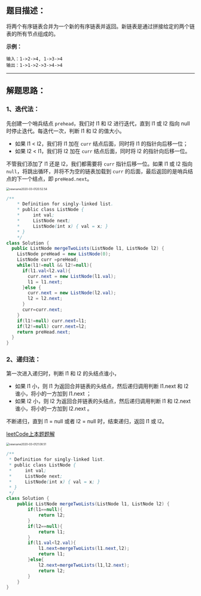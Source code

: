 ## 题目描述：

将两个有序链表合并为一个新的有序链表并返回。新链表是通过拼接给定的两个链表的所有节点组成的。 

**示例：**

```
输入：1->2->4, 1->3->4
输出：1->1->2->3->4->4
```

----

## 解题思路：

### 1、迭代法：

先创建一个哨兵结点 `prehead`，我们对 l1 和 l2 进行迭代，直到 l1 或 l2 指向 null 时停止迭代。每迭代一次，判断 l1  和 l2 的值大小。

- 如果  l1 < l2，我们将 l1 加在 `curr` 结点后面，同时将 l1 的指针向后移一位；
- 如果  l2 < l1，我们将 l2 加在 `curr` 结点后面，同时将 l2 的指针向后移一位。

不管我们添加了 l1 还是 l2，我们都需要将 `curr` 指针后移一位。如果 l1 或 l2 指向 `null`，将跳出循环，并将不为空的链表加载到 `curr` 的后面，最后返回的是哨兵结点的下一个结点，即 `preHead.next`。

<img src="https://tva1.sinaimg.cn/large/00831rSTly1gcepz0h0j2j30ki054q3b.jpg" alt="newname2020-03-0120.52.54" style="zoom: 50%;" />

```java
/**
    * Definition for singly-linked list.
    * public class ListNode {
    *     int val;
    *     ListNode next;
    *     ListNode(int x) { val = x; }
    * }
    */
class Solution {
  public ListNode mergeTwoLists(ListNode l1, ListNode l2) {
    ListNode preHead = new ListNode(0);
    ListNode curr =preHead;
    while(l1!=null && l2!=null){
      if(l1.val<l2.val){
        curr.next = new ListNode(l1.val);
        l1 = l1.next;
      }else {
        curr.next = new ListNode(l2.val);
        l2 = l2.next;
      }
      curr=curr.next;
    }
    if(l1!=null) curr.next=l1;
    if(l2!=null) curr.next=l2;
    return preHead.next;
  }
}
```



### 2、递归法：

第一次进入递归时，判断 l1 和 l2 的头结点谁小，

- 如果 l1 小，则 l1 为返回合并链表的头结点，然后递归调用判断 l1.next 和 l2 谁小，将小的一方加到 l1.next ；
- 如果 l2 小，则 l2 为返回合并链表的头结点，然后递归调用判断 l1 和 l2.next 谁小，将小的一方加到 l2.next 。

不断递归，直到 l1 = null 或者 l2 = null 时，结束递归，返回 l1 或 l2。

[leetCode上本题题解](https://leetcode-cn.com/problems/merge-two-sorted-lists/solution/hua-jie-suan-fa-21-he-bing-liang-ge-you-xu-lian-bi/)

<img src="https://tva1.sinaimg.cn/large/00831rSTly1gceqferxgcj30kq05274o.jpg" alt="newname2020-03-0121.08.51" style="zoom:50%;" />

```java
/**
 * Definition for singly-linked list.
 * public class ListNode {
 *     int val;
 *     ListNode next;
 *     ListNode(int x) { val = x; }
 * }
 */
class Solution {
    public ListNode mergeTwoLists(ListNode l1, ListNode l2) {
        if(l1==null){
            return l2;
        }
        if(l2==null){
            return l1;
        }
        if(l1.val<l2.val){
            l1.next=mergeTwoLists(l1.next,l2);
            return l1;
        }else{
            l2.next=mergeTwoLists(l1,l2.next);
            return l2;
        }
    }
}
```

